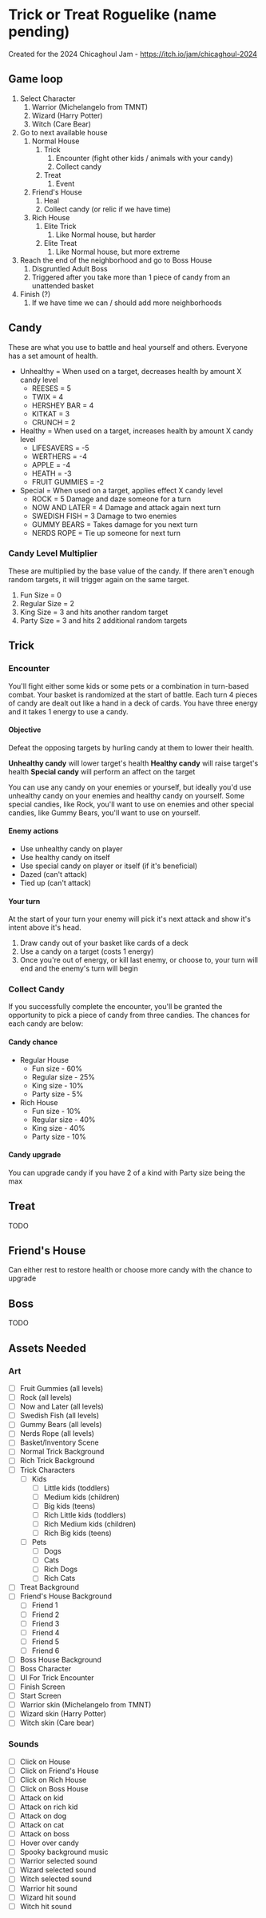 # Trick or Treat Roguelike (name pending)
Created for the 2024 Chicaghoul Jam - https://itch.io/jam/chicaghoul-2024


## Game loop
1. Select Character
   1. Warrior (Michelangelo from TMNT)
   2. Wizard (Harry Potter)
   3. Witch (Care Bear)
2. Go to next available house
   1. Normal House
      1. Trick
         1. Encounter (fight other kids / animals with your candy)
         2. Collect candy
      2. Treat
         1. Event
   2. Friend's House
      1. Heal
      2. Collect candy (or relic if we have time)
   3. Rich House
      1. Elite Trick
         1. Like Normal house, but harder
      2. Elite Treat
         1. Like Normal house, but more extreme
3. Reach the end of the neighborhood and go to Boss House
   1. Disgruntled Adult Boss
   2. Triggered after you take more than 1 piece of candy from an unattended basket
4. Finish (?)
   1. If we have time we can / should add more neighborhoods

## Candy
These are what you use to battle and heal yourself and others. Everyone has a set amount of health.

- Unhealthy = When used on a target, decreases health by amount X candy level
  - REESES = 5
  - TWIX = 4
  - HERSHEY BAR = 4
  - KITKAT = 3
  - CRUNCH = 2
- Healthy = When used on a target, increases health by amount X candy level
  - LIFESAVERS = -5
  - WERTHERS = -4
  - APPLE = -4
  - HEATH = -3
  - FRUIT GUMMIES = -2
- Special = When used on a target, applies effect X candy level
  - ROCK = 5 Damage and daze someone for a turn
  - NOW AND LATER = 4 Damage and attack again next turn
  - SWEDISH FISH = 3 Damage to two enemies
  - GUMMY BEARS = Takes damage for you next turn
  - NERDS ROPE = Tie up someone for next turn

### Candy Level Multiplier
These are multiplied by the base value of the candy. If there aren't enough random targets, it will trigger again on the same target.

  1. Fun Size = 0
  2. Regular Size = 2
  3. King Size = 3 and hits another random target
  4. Party Size = 3 and hits 2 additional random targets


## Trick
### Encounter
You'll fight either some kids or some pets or a combination in turn-based combat. Your basket is randomized at the start of battle. Each turn 4 pieces of candy are dealt out like a hand in a deck of cards. You have three energy and it takes 1 energy to use a candy.

#### Objective
Defeat the opposing targets by hurling candy at them to lower their health.

**Unhealthy candy** will lower target's health
**Healthy candy** will raise target's health
**Special candy** will perform an affect on the target

You can use any candy on your enemies or yourself, but ideally you'd use unhealthy candy on your enemies and healthy candy on yourself. Some special candies, like Rock, you'll want to use on enemies and other special candies, like Gummy Bears, you'll want to use on yourself.

#### Enemy actions
- Use unhealthy candy on player
- Use healthy candy on itself
- Use special candy on player or itself (if it's beneficial)
- Dazed (can't attack)
- Tied up (can't attack)

#### Your turn
At the start of your turn your enemy will pick it's next attack and show it's intent above it's head.
   1. Draw candy out of your basket like cards of a deck
   2. Use a candy on a target (costs 1 energy)
   3. Once you're out of energy, or kill last enemy, or choose to, your turn will end and the enemy's turn will begin

### Collect Candy
If you successfully complete the encounter, you'll be granted the opportunity to pick a piece of candy from three candies. The chances for each candy are below:

#### Candy chance
- Regular House
  - Fun size - 60%
  - Regular size - 25%
  - King size - 10%
  - Party size - 5%
- Rich House
  - Fun size - 10%
  - Regular size - 40%
  - King size - 40%
  - Party size - 10%

#### Candy upgrade
You can upgrade candy if you have 2 of a kind with Party size being the max

## Treat
TODO
## Friend's House
Can either rest to restore health or choose more candy with the chance to upgrade
## Boss
TODO

## Assets Needed
### Art
- [ ] Fruit Gummies (all levels)
- [ ] Rock (all levels)
- [ ] Now and Later (all levels)
- [ ] Swedish Fish (all levels)
- [ ] Gummy Bears (all levels)
- [ ] Nerds Rope (all levels)
- [ ] Basket/Inventory Scene
- [ ] Normal Trick Background
- [ ] Rich Trick Background
- [ ] Trick Characters
  - [ ] Kids
    - [ ] Little kids (toddlers)
    - [ ] Medium kids (children)
    - [ ] Big kids (teens)
    - [ ] Rich Little kids (toddlers)
    - [ ] Rich Medium kids (children)
    - [ ] Rich Big kids (teens)
  - [ ] Pets
    - [ ] Dogs
    - [ ] Cats
    - [ ] Rich Dogs
    - [ ] Rich Cats
- [ ] Treat Background
- [ ] Friend's House Background
  - [ ] Friend 1
  - [ ] Friend 2
  - [ ] Friend 3
  - [ ] Friend 4
  - [ ] Friend 5
  - [ ] Friend 6
- [ ] Boss House Background
- [ ] Boss Character
- [ ] UI For Trick Encounter
- [ ] Finish Screen
- [ ] Start Screen
- [ ] Warrior skin (Michelangelo from TMNT)
- [ ] Wizard skin (Harry Potter)
- [ ] Witch skin (Care bear)
### Sounds
- [ ] Click on House
- [ ] Click on Friend's House
- [ ] Click on Rich House
- [ ] Click on Boss House
- [ ] Attack on kid
- [ ] Attack on rich kid
- [ ] Attack on dog
- [ ] Attack on cat
- [ ] Attack on boss
- [ ] Hover over candy
- [ ] Spooky background music
- [ ] Warrior selected sound
- [ ] Wizard selected sound
- [ ] Witch selected sound
- [ ] Warrior hit sound
- [ ] Wizard hit sound
- [ ] Witch hit sound
